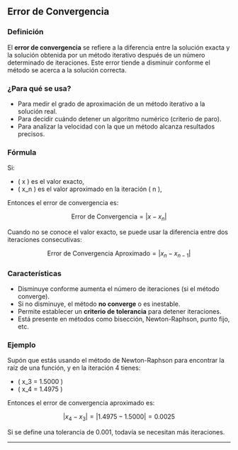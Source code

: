 ## **Error de Convergencia**

### **Definición**
El **error de convergencia** se refiere a la diferencia entre la solución exacta y la solución obtenida por un método iterativo después de un número determinado de iteraciones. Este error tiende a disminuir conforme el método se acerca a la solución correcta.

### **¿Para qué se usa?**
- Para medir el grado de aproximación de un método iterativo a la solución real.
- Para decidir cuándo detener un algoritmo numérico (criterio de paro).
- Para analizar la velocidad con la que un método alcanza resultados precisos.

### **Fórmula**

Si:
- \( x \) es el valor exacto,
- \( x_n \) es el valor aproximado en la iteración \( n \),

Entonces el error de convergencia es:

$$
\text{Error de Convergencia} = |x - x_n|
$$

Cuando no se conoce el valor exacto, se puede usar la diferencia entre dos iteraciones consecutivas:

$$
\text{Error de Convergencia Aproximado} = |x_n - x_{n-1}|
$$

### **Características**
- Disminuye conforme aumenta el número de iteraciones (si el método converge).
- Si no disminuye, el método **no converge** o es inestable.
- Permite establecer un **criterio de tolerancia** para detener iteraciones.
- Está presente en métodos como bisección, Newton-Raphson, punto fijo, etc.

### **Ejemplo**

Supón que estás usando el método de Newton-Raphson para encontrar la raíz de una función, y en la iteración 4 tienes:


- \( x_3 = 1.5000 \)
- \( x_4 = 1.4975 \)


Entonces el error de convergencia aproximado es:

$$
|x_4 - x_3| = |1.4975 - 1.5000| = 0.0025
$$

Si se define una tolerancia de 0.001, todavía se necesitan más iteraciones.

---
